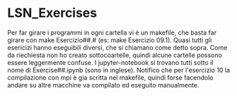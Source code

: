 # LSN_Exercises
Per far girare i programmi in ogni cartella vi è un makefile, che basta far girare con make Esercizio##.# (es: make Esercizio 09.1). Quasi tutti gli esericizi hanno eseguibili diversi, che si chiamano come detto sopra. Come da riechiesta non ho creato sottocoartelle, quindi alcune cartelle possono essere leggermente confuse. I jupyter-notebook si trovano tutti sotto il nome di Exercise##.ipynb (sono in inglese). 
Notifico che per l'esercizio 10 la compilazione con mpi è gia scritta nel makefile, quindi forse facendolo andare su altre macchine va compilato ed eseguito manualmente. 
